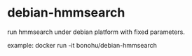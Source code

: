 # debian-hmmsearch
run hmmsearch under debian platform with fixed parameters.

 example: docker run -it bonohu/debian-hmmsearch 
